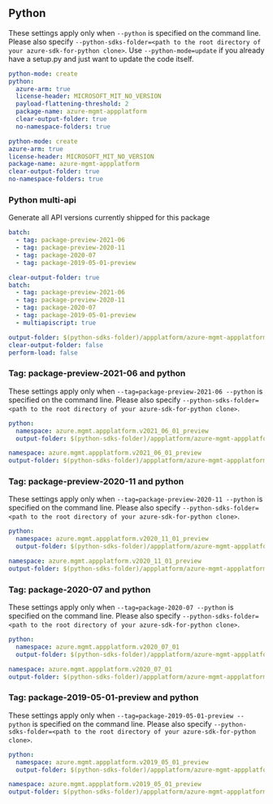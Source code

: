 ## Python

These settings apply only when `--python` is specified on the command line.
Please also specify `--python-sdks-folder=<path to the root directory of your azure-sdk-for-python clone>`.
Use `--python-mode=update` if you already have a setup.py and just want to update the code itself.

``` yaml $(python) && !$(track2)
python-mode: create
python:
  azure-arm: true
  license-header: MICROSOFT_MIT_NO_VERSION
  payload-flattening-threshold: 2
  package-name: azure-mgmt-appplatform
  clear-output-folder: true
  no-namespace-folders: true
```
``` yaml $(python) && $(track2)
python-mode: create
azure-arm: true
license-header: MICROSOFT_MIT_NO_VERSION
package-name: azure-mgmt-appplatform
clear-output-folder: true
no-namespace-folders: true
```

### Python multi-api

Generate all API versions currently shipped for this package

```yaml $(python) && $(multiapi) && !$(track2)
batch:
  - tag: package-preview-2021-06
  - tag: package-preview-2020-11
  - tag: package-2020-07
  - tag: package-2019-05-01-preview
```

```yaml $(python) && $(multiapi) && $(track2)
clear-output-folder: true
batch:
  - tag: package-preview-2021-06
  - tag: package-preview-2020-11
  - tag: package-2020-07
  - tag: package-2019-05-01-preview
  - multiapiscript: true
```

``` yaml $(multiapiscript)
output-folder: $(python-sdks-folder)/appplatform/azure-mgmt-appplatform/azure/mgmt/appplatform/
clear-output-folder: false
perform-load: false
```

### Tag: package-preview-2021-06 and python

These settings apply only when `--tag=package-preview-2021-06 --python` is specified on the command line.
Please also specify `--python-sdks-folder=<path to the root directory of your azure-sdk-for-python clone>`.

``` yaml $(tag) == 'package-preview-2021-06' && $(python) && !$(track2)
python:
  namespace: azure.mgmt.appplatform.v2021_06_01_preview
  output-folder: $(python-sdks-folder)/appplatform/azure-mgmt-appplatform/azure/mgmt/appplatform/v2021_06_01_preview
```
``` yaml $(tag) == 'package-preview-2021-06' && $(python) && $(track2)
namespace: azure.mgmt.appplatform.v2021_06_01_preview
output-folder: $(python-sdks-folder)/appplatform/azure-mgmt-appplatform/azure/mgmt/appplatform/v2021_06_01_preview
```

### Tag: package-preview-2020-11 and python

These settings apply only when `--tag=package-preview-2020-11 --python` is specified on the command line.
Please also specify `--python-sdks-folder=<path to the root directory of your azure-sdk-for-python clone>`.

``` yaml $(tag) == 'package-preview-2020-11' && $(python) && !$(track2)
python:
  namespace: azure.mgmt.appplatform.v2020_11_01_preview
  output-folder: $(python-sdks-folder)/appplatform/azure-mgmt-appplatform/azure/mgmt/appplatform/v2020_11_01_preview
```
``` yaml $(tag) == 'package-preview-2020-11' && $(python) && $(track2)
namespace: azure.mgmt.appplatform.v2020_11_01_preview
output-folder: $(python-sdks-folder)/appplatform/azure-mgmt-appplatform/azure/mgmt/appplatform/v2020_11_01_preview
```

### Tag: package-2020-07 and python

These settings apply only when `--tag=package-2020-07 --python` is specified on the command line.
Please also specify `--python-sdks-folder=<path to the root directory of your azure-sdk-for-python clone>`.

``` yaml $(tag) == 'package-2020-07' && $(python) && !$(track2)
python:
  namespace: azure.mgmt.appplatform.v2020_07_01
  output-folder: $(python-sdks-folder)/appplatform/azure-mgmt-appplatform/azure/mgmt/appplatform/v2020_07_01
```
``` yaml $(tag) == 'package-2020-07' && $(python) && $(track2)
namespace: azure.mgmt.appplatform.v2020_07_01
output-folder: $(python-sdks-folder)/appplatform/azure-mgmt-appplatform/azure/mgmt/appplatform/v2020_07_01
```

### Tag: package-2019-05-01-preview and python

These settings apply only when `--tag=package-2019-05-01-preview --python` is specified on the command line.
Please also specify `--python-sdks-folder=<path to the root directory of your azure-sdk-for-python clone>`.

``` yaml $(tag) == 'package-2019-05-01-preview' && $(python) && !$(track2)
python:
  namespace: azure.mgmt.appplatform.v2019_05_01_preview
  output-folder: $(python-sdks-folder)/appplatform/azure-mgmt-appplatform/azure/mgmt/appplatform/v2019_05_01_preview
```

``` yaml $(tag) == 'package-2019-05-01-preview' && $(python) && $(track2)
namespace: azure.mgmt.appplatform.v2019_05_01_preview
output-folder: $(python-sdks-folder)/appplatform/azure-mgmt-appplatform/azure/mgmt/appplatform/v2019_05_01_preview
```
